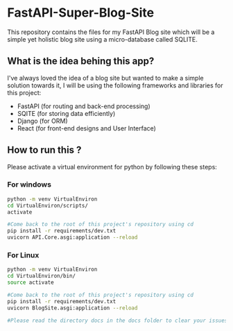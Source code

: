 # FastAPI-Super-Blog-Site
This repository contains the files for my FastAPI Blog site which will be a simple yet holistic blog site using a micro-database called SQLITE. 


## What is the idea behing this app?
I've always loved the idea of a blog site but wanted to make a simple solution towards it, I will be using the following frameworks and libraries for this project:
  - FastAPI (for routing and back-end processing)
  - SQITE (for storing data efficiently)
  - Django (for ORM)
  - React (for front-end designs and User Interface)

## How to run this ?
Please activate a virtual environment for python by following these steps:

### For windows
```bash
python -m venv VirtualEnviron
cd VirtualEnviron/scripts/
activate

#Come back to the root of this project's repository using cd 
pip install -r requirements/dev.txt
uvicorn API.Core.asgi:application --reload
```
### For Linux
```bash
python -m venv VirtualEnviron
cd VirtualEnviron/bin/
source activate

#Come back to the root of this project's repository using cd 
pip install -r requirements/dev.txt
uvicorn BlogSite.asgi:application --reload

#Please read the directory docs in the docs folder to clear your issues related to Uvicorn and Path resolution
```

